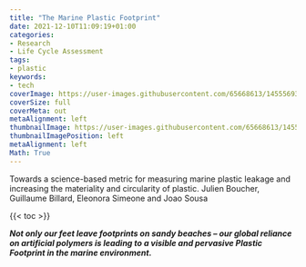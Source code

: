 ```yaml
---
title: "The Marine Plastic Footprint"
date: 2021-12-10T11:09:19+01:00
categories:
- Research
- Life Cycle Assessment
tags:
- plastic
keywords:
- tech
coverImage: https://user-images.githubusercontent.com/65668613/145556930-b779eeb2-49e8-479d-b67d-a90a047a502f.png
coverSize: full
coverMeta: out
metaAlignment: left
thumbnailImage: https://user-images.githubusercontent.com/65668613/145556930-b779eeb2-49e8-479d-b67d-a90a047a502f.png
thumbnailImagePosition: left
metaAlignment: left
Math: True
---
```

Towards a science-based metric for measuring marine plastic leakage and increasing the materiality and circularity of plastic.
Julien Boucher, Guillaume Billard, Eleonora Simeone and Joao Sousa
<!--more-->
{{< toc >}}

***Not only our feet leave footprints on sandy beaches – our global reliance on artificial polymers is leading to a visible and pervasive Plastic Footprint in the marine environment.***

